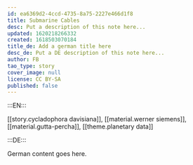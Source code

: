 ```yaml
---
id: ea6369d2-4ccd-4735-8a75-2227e466d1f8
title: Submarine Cables
desc: Put a description of this note here...
updated: 1620218266332
created: 1618503070184
title_de: Add a german title here
desc_de: Put a DE description of this note here...
author: FB
tao_type: story
cover_image: null
license: CC BY-SA
published: false
---
```


:::EN:::

[[story.cycladophora davisiana]], [[material.werner siemens]], [[material.gutta-percha]], [[theme.planetary data]]

:::DE:::

German content goes here.
